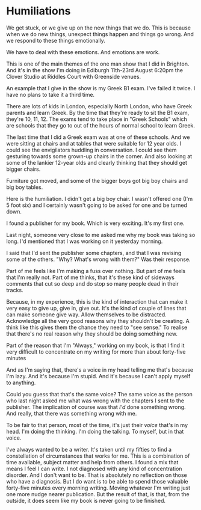 # Humiliations

We get stuck, or we give up on the new things that we do. This is because when we do new things, unexpect things happen and things go wrong. And we respond to these things emotionally. 

We have to deal with these emotions. And emotions are work. 

This is one of the main themes of the one man show that I did in Brighton. And it's in the show I'm doing in Ediburgh 11th-23rd August 6:20pm the Clover Studio at Riddles Court with Greenside venues.

An example that I give in the show is my Greek B1 exam. I've failed it twice. I have no plans to take it a third time. 

There are lots of kids in London, especially North London, who have Greek parents and learn Greek. By the time that they're ready to sit the B1 exam, they're 10, 11, 12. The exams tend to take place in "Greek Schools" which are schools that they go to out of the hours of normal school to learn Greek. 

The last time that I did a Greek exam was at one of these schools. And we were sitting at chairs and at tables that were suitable for 12 year olds. I could see the envigilators huddling in conversation. I could see them gesturing towards some grown-up chairs in the corner. And also looking at some of the lankier 12-year olds and clearly thinking that they should get bigger chairs.

Furniture got moved, and some of the bigger boys got big boy chairs and big boy tables.

Here is the humiliation. I didn't get a big boy chair. I wasn't offered one (I'm 5 foot six) and I certainly wasn't going to be asked for one and be turned down.

I found a publisher for my book. Which is very exciting. It's my first one.

Last night, someone very close to me asked me why my book was taking so long. I'd mentioned that I was working on it yesterday morning.

I said that I'd sent the publisher some chapters, and that I was revising some of the others. "Why? What's wrong with them?" Was their response.

Part of me feels like I'm making a fuss over nothing. But part of me feels that I'm really not. Part of me thinks, that it's these kind of sideways comments that cut so deep and do stop so many people dead in their tracks.

Because, in my experience, this is the kind of interaction that can make it very easy to give up, give in, give out. It's the kind of couple of lines that can make someone give way. Allow themselves to be distracted. Acknowledge all the very good reasons why they shouldn't be creating. A think like this gives them the chance they need to "see sense." To realise that there's no real reason why they should be doing something new.

Part of the reason that I'm "Always," working on my book, is that I find it very difficult to concentrate on my writing for more than about forty-five minutes

And as I'm saying that, there's a voice in my head telling me that's because I'm lazy. And it's because I'm stupid. And it's because I can't apply myself to anything.

Could you guess that that's the same voice? The same voice as the person who last night asked me what was wrong with the chapters I sent to the publisher. The implication of course was that *I'd* done something wrong. And really, that there was something wrong with me.

To be fair to that person, most of the time, it's just their *voice* that's in my head. I'm doing the thinking. I'm doing the talking. To myself, but in that voice.

I've always wanted to be a writer. It's taken until my fifties to find a constellation of circumstances that works for me.  This is a combination of time available, subject matter and help from others. I found a mix that means I feel I can write. I not diagnosed with any kind of concentration disorder. And I don't want to be. That is absolutely no reflection on those who have a diagnosis.  But I do want is to be able to spend those valuable forty-five minutes every morning writing. Moving whatever I'm writing just one more nudge nearer publication. But the result of that, is that, from the outside, it does seem like my book is never going to be finished.
